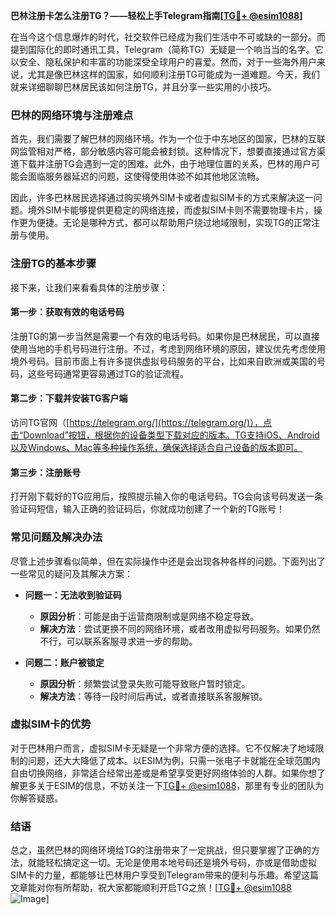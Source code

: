 **巴林注册卡怎么注册TG？——轻松上手Telegram指南[[TG💪+ @esim1088](https://t.me/s/esim1088)]**

在当今这个信息爆炸的时代，社交软件已经成为我们生活中不可或缺的一部分。而提到国际化的即时通讯工具，Telegram（简称TG）无疑是一个响当当的名字。它以安全、隐私保护和丰富的功能深受全球用户的喜爱。然而，对于一些海外用户来说，尤其是像巴林这样的国家，如何顺利注册TG可能成为一道难题。今天，我们就来详细聊聊巴林居民该如何注册TG，并且分享一些实用的小技巧。

### 巴林的网络环境与注册难点

首先，我们需要了解巴林的网络环境。作为一个位于中东地区的国家，巴林的互联网监管相对严格，部分敏感内容可能会被封锁。这种情况下，想要直接通过官方渠道下载并注册TG会遇到一定的困难。此外，由于地理位置的关系，巴林的用户可能会面临服务器延迟的问题，这使得使用体验不如其他地区流畅。

因此，许多巴林居民选择通过购买境外SIM卡或者虚拟SIM卡的方式来解决这一问题。境外SIM卡能够提供更稳定的网络连接，而虚拟SIM卡则不需要物理卡片，操作更为便捷。无论是哪种方式，都可以帮助用户绕过地域限制，实现TG的正常注册与使用。

### 注册TG的基本步骤

接下来，让我们来看看具体的注册步骤：

#### 第一步：获取有效的电话号码

注册TG的第一步当然是需要一个有效的电话号码。如果你是巴林居民，可以直接使用当地的手机号码进行注册。不过，考虑到网络环境的原因，建议优先考虑使用境外号码。目前市面上有许多提供虚拟号码服务的平台，比如来自欧洲或美国的号码，这些号码通常更容易通过TG的验证流程。

#### 第二步：下载并安装TG客户端

访问TG官网（[https://telegram.org/](https://telegram.org/)），点击“Download”按钮，根据你的设备类型下载对应的版本。TG支持iOS、Android以及Windows、Mac等多种操作系统，确保选择适合自己设备的版本即可。

#### 第三步：注册账号

打开刚下载好的TG应用后，按照提示输入你的电话号码。TG会向该号码发送一条验证码短信，输入正确的验证码后，你就成功创建了一个新的TG账号！

### 常见问题及解决办法

尽管上述步骤看似简单，但在实际操作中还是会出现各种各样的问题。下面列出了一些常见的疑问及其解决方案：

- **问题一：无法收到验证码**
  - **原因分析**：可能是由于运营商限制或是网络不稳定导致。
  - **解决方法**：尝试更换不同的网络环境，或者改用虚拟号码服务。如果仍然不行，可以联系客服寻求进一步的帮助。

- **问题二：账户被锁定**
  - **原因分析**：频繁尝试登录失败可能导致账户暂时锁定。
  - **解决方法**：等待一段时间后再试，或者直接联系客服解锁。

### 虚拟SIM卡的优势

对于巴林用户而言，虚拟SIM卡无疑是一个非常方便的选择。它不仅解决了地域限制的问题，还大大降低了成本。以ESIM为例，只需一张电子卡就能在全球范围内自由切换网络，非常适合经常出差或是希望享受更好网络体验的人群。如果你想了解更多关于ESIM的信息，不妨关注一下[TG💪+ @esim1088](https://t.me/s/esim1088)，那里有专业的团队为你解答疑惑。

### 结语

总之，虽然巴林的网络环境给TG的注册带来了一定挑战，但只要掌握了正确的方法，就能轻松搞定这一切。无论是使用本地号码还是境外号码，亦或是借助虚拟SIM卡的力量，都能够让巴林用户享受到Telegram带来的便利与乐趣。希望这篇文章能对你有所帮助，祝大家都能顺利开启TG之旅！[[TG💪+ @esim1088](https://t.me/s/esim1088) ![Image](https://i.postimg.cc/4NQfJmqS/Snipaste-2025-05-13-00-14-12.png)]